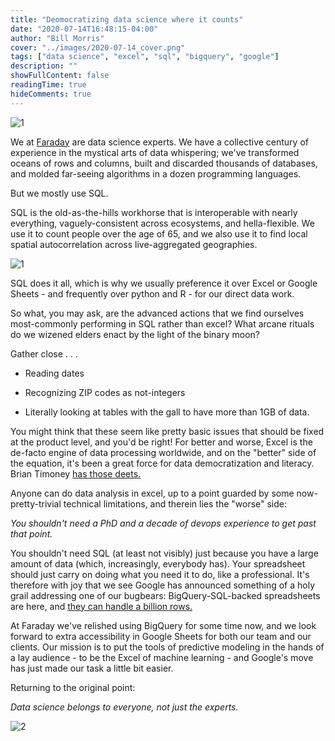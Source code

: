 ```yaml
---
title: "Deomocratizing data science where it counts"
date: "2020-07-14T16:48:15-04:00"
author: "Bill Morris"
cover: "../images/2020-07-14_cover.png"
tags: ["data science", "excel", "sql", "bigquery", "google"]
description: ""
showFullContent: false
readingTime: true
hideComments: true
---
```


![1](../images/2020-07-14_cover.png)

We at [Faraday](https://faraday.ai/) are data science experts. We have a collective century of experience in the mystical arts of data whispering; we've transformed oceans of rows and columns, built and discarded thousands of databases, and molded far-seeing algorithms in a dozen programming languages.

But we mostly use SQL.

SQL is the old-as-the-hills workhorse that is interoperable with nearly everything, vaguely-consistent across ecosystems, and hella-flexible. We use it to count people over the age of 65, and we also use it to find local spatial autocorrelation across live-aggregated geographies.

![1](../images/2020-07-14_1.gif)

SQL does it all, which is why we usually preference it over Excel or Google Sheets - and frequently over python and R - for our direct data work.

So what, you may ask, are the advanced actions that we find ourselves most-commonly performing in SQL rather than excel? What arcane rituals do we wizened elders enact by the light of the binary moon?

Gather close . . .

- Reading dates

- Recognizing ZIP codes as not-integers

- Literally looking at tables with the gall to have more than 1GB of data. 

You might think that these seem like pretty basic issues that should be fixed at the product level, and you'd be right! For better and worse, Excel is the de-facto engine of data processing worldwide, and on the "better" side of the equation, it's been a great force for data democratization and literacy. Brian Timoney [has those deets.](https://mapbrief.com/2020/07/01/google-knew-we-didnt-want-to-kill-spreadsheets-we-wanted-a-billion-rows/)

Anyone can do data analysis in excel, up to a point guarded by some now-pretty-trivial technical limitations, and therein lies the "worse" side: 

*You shouldn't need a PhD and a decade of devops experience to get past that point.*

You shouldn't need SQL (at least not visibly) just because you have a large amount of data (which, increasingly, everybody has). Your spreadsheet should just carry on doing what you need it to do, like a professional. It's therefore with joy that we see Google has announced something of a holy grail addressing one of our bugbears: BigQuery-SQL-backed spreadsheets are here, and [they can handle a billion rows.](https://workspace.google.com/blog/product-announcements/connected-sheets-is-generally-available)

At Faraday we've relished using BigQuery for some time now, and we look forward to extra accessibility in Google Sheets for both our team and our clients. Our mission is to put the tools of predictive modeling in the hands of a lay audience - to be the Excel of machine learning - and Google's move has just made our task a little bit easier.

Returning to the original point: 

*Data science belongs to everyone, not just the experts.*

![2](../images/2020-07-14_2.gif)